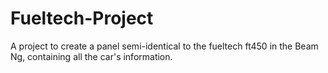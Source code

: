 # Fueltech-Project
A project to create a panel semi-identical to the fueltech ft450 in the Beam Ng, containing all the car's information.
